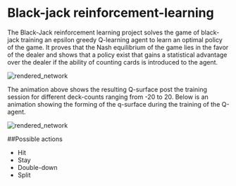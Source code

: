 # Black-jack reinforcement-learning

The Black-Jack reinforcement learning project solves the game of black-jack training an epsilon greedy Q-learning agent to learn an optimal policy of the game. It proves that the Nash equilibrium of the game lies in the favor of the dealer and shows that a policy exist that gains a statistical advantage over the dealer if the ability of counting cards is introduced to the agent.

![rendered_network](/assets/q_surface.gif)

The animation above shows the resulting Q-surface post the training session for different deck-counts ranging from -20 to 20. Below is an animation showing the forming of the q-surface during the training of the Q-agent.

![rendered_network](/assets/q_surface_training.gif)


##Possible actions
- Hit
- Stay
- Double-down
- Split  


